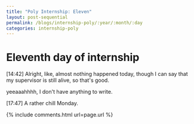 ```yaml
---
title: "Poly Internship: Eleven"
layout: post-sequential
permalink: /blogs/internship-poly/:year/:month/:day
categories: internship-poly
---
```

# Eleventh day of internship

<span class="timestamp">[14:42]</span> Alright, like, almost nothing happened today, though I can say that my supervisor is still alive, so that's good. 

yeeaaahhhh, I don't have anything to write.

<span class="timestamp">[17:47]</span> A rather chill Monday.

{% include comments.html url=page.url %}
